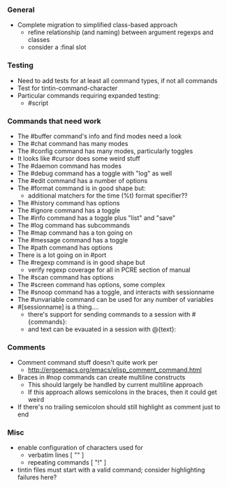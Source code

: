 ### General
 * Complete migration to simplified class-based approach
   * refine relationship (and naming) between argument regexps and classes
   * consider a :final slot

### Testing
 * Need to add tests for at least all command types, if not all commands
 * Test for tintin-command-character
 * Particular commands requiring expanded testing:
   * #script

### Commands that need work
 * The #buffer command's info and find modes need a look
 * The #chat command has many modes
 * The #config command has many modes, particularly toggles
 * It looks like #cursor does some weird stuff
 * The #daemon command has modes
 * The #debug command has a toggle with "log" as well
 * The #edit command has a number of options
 * The #format command is in good shape but:
   * additional matchers for the time (%t) format specifier??
 * The #history command has options
 * The #ignore command has a toggle
 * The #info command has a toggle plus "list" and "save"
 * The #log command has subcommands
 * The #map command has a ton going on
 * The #message command has a toggle
 * The #path command has options
 * There is a lot going on in #port
 * The #regexp command is in good shape but
   * verify regexp coverage for all in PCRE section of manual
 * The #scan command has options
 * The #screen command has options, some complex
 * The #snoop command has a toggle, and interacts with sessionname
 * The #unvariable command can be used for any number of variables
 * #[sessionname] is a thing....
   * there's support for sending commands to a session with #<sesssionname> {commands}:
   * and text can be evauated in a session with @<sessionname>{text}:

### Comments
 * Comment command stuff doesn't quite work per
   * http://ergoemacs.org/emacs/elisp_comment_command.html
 * Braces in #nop commands can create multiline constructs
   * This should largely be handled by current multiline approach
   * If this approach allows semicolons in the braces, then it could get weird
 * If there's no trailing semicolon should still highlight as comment just to end

### Misc
 * enable configuration of characters used for
   * verbatim lines [ "\" ]
   * repeating commands  [ "!" ]
 * tintin files must start with a valid command; consider highlighting failures here?
